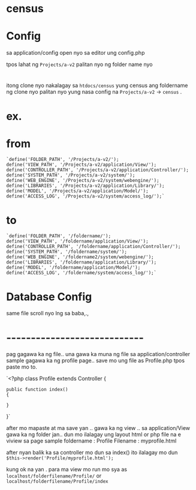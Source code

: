 # census

# Config
sa application/config
open nyo sa editor ung config.php

tpos lahat ng `Projects/a-v2` palitan nyo ng folder name nyo
# 
itong clone nyo nakalagay sa `htdocs/census` yung census ang foldername ng clone nyo
palitan nyo yung nasa config na `Projects/a-v2` -> `census` .
# ex.
# from
    `define('FOLDER_PATH', '/Projects/a-v2/');
    define('VIEW_PATH', '/Projects/a-v2/application/View/');
    define('CONTROLLER_PATH', '/Projects/a-v2/application/Controller/');
    define('SYSTEM_PATH', '/Projects/a-v2/system/');
    define('WEB_ENGINE', '/Projects/a-v2/system/webengine/');
    define('LIBRARIES', '/Projects/a-v2/application/Library/');
    define('MODEL', '/Projects/a-v2/application/Model/');
    define('ACCESS_LOG', '/Projects/a-v2/system/access_log/');`
    
 # to
    `define('FOLDER_PATH', '/foldername/');
    define('VIEW_PATH', '/foldername/application/View/');
    define('CONTROLLER_PATH', '/foldername/application/Controller/');
    define('SYSTEM_PATH', '/foldername/system/');
    define('WEB_ENGINE', '/foldername2/system/webengine/');
    define('LIBRARIES', '/foldername/application/Library/');
    define('MODEL', '/foldername/application/Model/');
    define('ACCESS_LOG', '/foldername/system/access_log/');`
    
    
# Database Config
  same file scroll nyo lng sa baba,.,
  
  
  
  
  # ----------------------------
  pag gagawa ka ng file.. una gawa ka muna ng file sa application/controller
  sample gagawa ka ng profile page.. save mo ung file as Profile.php
  tpos paste mo to.
  
 `<?php
class Profile extends Controller 
{
    
    public function index()
    {
        
    }
}`

after mo mapaste at ma save yan .. gawa ka ng view ..
sa application/View
gawa ka ng folder jan.. dun mo ilalagay ung layout html or php file na e viview sa page
sample 
foldername : Profile
Filename : myprofile.html

after nyan balik ka sa controller mo dun sa index()
ito ilalagay mo dun 
`$this->render('Profile/myprofile.html');`


kung ok na yan . para ma view mo run mo sya as 
`localhost/folderfilename/Profile/` or `localhost/folderfilename/Profile/index`

